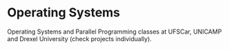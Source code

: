# Operating Systems

Operating Systems and Parallel Programming classes at UFSCar, UNICAMP and Drexel University (check projects individually).

